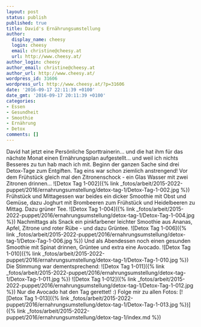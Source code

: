 ```yaml
---
layout: post
status: publish
published: true
title: David's Ernährungsumstellung
author:
  display_name: cheesy
  login: cheesy
  email: christine@cheesy.at
  url: http://www.cheesy.at/
author_login: cheesy
author_email: christine@cheesy.at
author_url: http://www.cheesy.at/
wordpress_id: 31606
wordpress_url: http://www.cheesy.at/?p=31606
date: '2016-09-17 22:11:39 +0100'
date_gmt: '2016-09-17 20:11:39 +0100'
categories:
- Essen
- Gesundheit
- Smoothie
- Ernährung
- Detox
comments: []
---
```

David hat jetzt eine Persönliche Sporttrainerin... und die hat ihm für das nächste Monat einen Ernährungsplan aufgestellt... und weil ich nichts Besseres zu tun hab mach ich mit. Beginn der ganzen Sache sind drei Detox-Tage zum Entgiften. Tag eins war schon ziemlich anstrengend!
Vor dem Frühstück gleich mal den Zitronenschock - ein Glas Wasser mit zwei Zitronen drinnen...
![Detox Tag 1-002]({% link _fotos/arbeit/2015-2022-puppet/2016/ernahrungsumstellung/detox-tag-1/Detox-Tag-1-002.jpg %})
Frühstück und Mittagessen war beides ein dicker Smoothie mit Obst und Gemüse, dazu Joghurt mit Brombeeren zum Frühstück und Heidelbeeren zu Mittag. Dazu grüner Tee.
![Detox Tag 1-004]({% link _fotos/arbeit/2015-2022-puppet/2016/ernahrungsumstellung/detox-tag-1/Detox-Tag-1-004.jpg %})
Nachmittags als Snack ein pinkfarbener leichter Smoothie aus Ananas, Apfel, Zitrone und roter Rübe - und dazu Grüntee.
![Detox Tag 1-006]({% link _fotos/arbeit/2015-2022-puppet/2016/ernahrungsumstellung/detox-tag-1/Detox-Tag-1-006.jpg %})
Und als Abendessen noch einen gesunden Smoothie mit Spinat drinnen, Grüntee und extra eine Avocado.
![Detox Tag 1-010]({% link _fotos/arbeit/2015-2022-puppet/2016/ernahrungsumstellung/detox-tag-1/Detox-Tag-1-010.jpg %})
Die Stimmung war dementsprechend:
![Detox Tag 1-011]({% link _fotos/arbeit/2015-2022-puppet/2016/ernahrungsumstellung/detox-tag-1/Detox-Tag-1-011.jpg %})
![Detox Tag 1-012]({% link _fotos/arbeit/2015-2022-puppet/2016/ernahrungsumstellung/detox-tag-1/Detox-Tag-1-012.jpg %})
Nur die Avocado hat den Tag gerettet! :)
Folge mir zu allen Fotos:
[![Detox Tag 1-013]({% link _fotos/arbeit/2015-2022-puppet/2016/ernahrungsumstellung/detox-tag-1/Detox-Tag-1-013.jpg %})]({% link _fotos/arbeit/2015-2022-puppet/2016/ernahrungsumstellung/detox-tag-1/index.md %})
